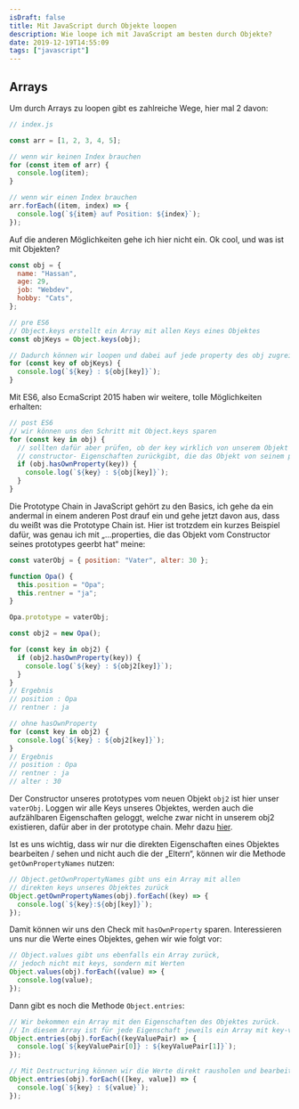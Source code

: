 ```yaml
---
isDraft: false
title: Mit JavaScript durch Objekte loopen
description: Wie loope ich mit JavaScript am besten durch Objekte?
date: 2019-12-19T14:55:09
tags: ["javascript"]
---
```


## Arrays

Um durch Arrays zu loopen gibt es zahlreiche Wege, hier mal 2 davon:

```javascript
// index.js

const arr = [1, 2, 3, 4, 5];

// wenn wir keinen Index brauchen
for (const item of arr) {
  console.log(item);
}

// wenn wir einen Index brauchen
arr.forEach((item, index) => {
  console.log(`${item} auf Position: ${index}`);
});
```

Auf die anderen Möglichkeiten gehe ich hier nicht ein. Ok cool, und was ist mit Objekten?

```javascript
const obj = {
  name: "Hassan",
  age: 29,
  job: "Webdev",
  hobby: "Cats",
};

// pre ES6
// Object.keys erstellt ein Array mit allen Keys eines Objektes
const objKeys = Object.keys(obj);

// Dadurch können wir loopen und dabei auf jede property des obj zugreifen
for (const key of objKeys) {
  console.log(`${key} : ${obj[key]}`);
}
```

Mit ES6, also EcmaScript 2015 haben wir weitere, tolle Möglichkeiten erhalten:

```javascript
// post ES6
// wir können uns den Schritt mit Object.keys sparen
for (const key in obj) {
  // sollten dafür aber prüfen, ob der key wirklich von unserem Objekt stammt, da der for in loop die
  // constructor- Eigenschaften zurückgibt, die das Objekt von seinem prototype geerbt hat.
  if (obj.hasOwnProperty(key)) {
    console.log(`${key} : ${obj[key]}`);
  }
}
```

Die Prototype Chain in JavaScript gehört zu den Basics, ich gehe da ein andermal in einem anderen Post drauf ein und gehe jetzt davon aus, dass du weißt was die Prototype Chain ist. Hier ist trotzdem ein kurzes Beispiel dafür, was genau ich mit „…properties, die das Objekt vom Constructor seines prototypes geerbt hat“ meine:

```javascript
const vaterObj = { position: "Vater", alter: 30 };

function Opa() {
  this.position = "Opa";
  this.rentner = "ja";
}

Opa.prototype = vaterObj;

const obj2 = new Opa();

for (const key in obj2) {
  if (obj2.hasOwnProperty(key)) {
    console.log(`${key} : ${obj2[key]}`);
  }
}
// Ergebnis
// position : Opa
// rentner : ja

// ohne hasOwnProperty
for (const key in obj2) {
  console.log(`${key} : ${obj2[key]}`);
}
// Ergebnis
// position : Opa
// rentner : ja
// alter : 30
```

Der Constructor unseres prototypes vom neuen Objekt `obj2` ist hier unser `vaterObj`. Loggen wir alle Keys unseres Objektes, werden auch die aufzählbaren Eigenschaften geloggt, welche zwar nicht in unserem obj2 existieren, dafür aber in der prototype chain. Mehr dazu [hier](https://developer.mozilla.org/de/docs/Web/JavaScript/Reference/Statements/for...in).

Ist es uns wichtig, dass wir nur die direkten Eigenschaften eines Objektes bearbeiten / sehen und nicht auch die der „Eltern“, können wir die Methode `getOwnPropertyNames` nutzen:

```javascript
// Object.getOwnPropertyNames gibt uns ein Array mit allen
// direkten keys unseres Objektes zurück
Object.getOwnPropertyNames(obj).forEach((key) => {
  console.log(`${key}:${obj[key]}`);
});
```

Damit können wir uns den Check mit `hasOwnProperty` sparen. Interessieren uns nur die Werte eines Objektes, gehen wir wie folgt vor:

```javascript
// Object.values gibt uns ebenfalls ein Array zurück,
// jedoch nicht mit keys, sondern mit Werten
Object.values(obj).forEach((value) => {
  console.log(value);
});
```

Dann gibt es noch die Methode `Object.entries`:

```javascript
// Wir bekommen ein Array mit den Eigenschaften des Objektes zurück.
// In diesem Array ist für jede Eigenschaft jeweils ein Array mit key-value-paaren
Object.entries(obj).forEach((keyValuePair) => {
  console.log(`${keyValuePair[0]} : ${keyValuePair[1]}`);
});

// Mit Destructuring können wir die Werte direkt rausholen und bearbeiten / nutzen
Object.entries(obj).forEach(([key, value]) => {
  console.log(`${key} : ${value}`);
});
```

